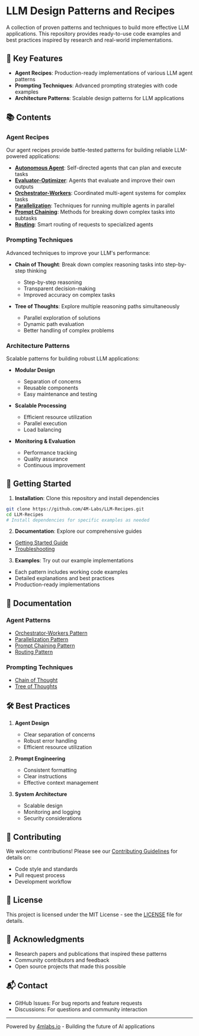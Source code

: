 # LLM Design Patterns and Recipes

A collection of proven patterns and techniques to build more effective LLM applications. This repository provides ready-to-use code examples and best practices inspired by research and real-world implementations.

## 🌟 Key Features

- **Agent Recipes**: Production-ready implementations of various LLM agent patterns
- **Prompting Techniques**: Advanced prompting strategies with code examples
- **Architecture Patterns**: Scalable design patterns for LLM applications

## 📚 Contents

### Agent Recipes

Our agent recipes provide battle-tested patterns for building reliable LLM-powered applications:

- **[Autonomous Agent](agents/autonomous-agent/)**: Self-directed agents that can plan and execute tasks
- **[Evaluator-Optimizer](agents/evaluator-optimizer/)**: Agents that evaluate and improve their own outputs
- **[Orchestrator-Workers](agents/orchestrator-workers/)**: Coordinated multi-agent systems for complex tasks
- **[Parallelization](agents/parallelization/)**: Techniques for running multiple agents in parallel
- **[Prompt Chaining](agents/prompt-chaining/)**: Methods for breaking down complex tasks into subtasks
- **[Routing](agents/routing/)**: Smart routing of requests to specialized agents

### Prompting Techniques

Advanced techniques to improve your LLM's performance:

- **Chain of Thought**: Break down complex reasoning tasks into step-by-step thinking
  - Step-by-step reasoning
  - Transparent decision-making
  - Improved accuracy on complex tasks

- **Tree of Thoughts**: Explore multiple reasoning paths simultaneously
  - Parallel exploration of solutions
  - Dynamic path evaluation
  - Better handling of complex problems

### Architecture Patterns

Scalable patterns for building robust LLM applications:

- **Modular Design**
  - Separation of concerns
  - Reusable components
  - Easy maintenance and testing

- **Scalable Processing**
  - Efficient resource utilization
  - Parallel execution
  - Load balancing

- **Monitoring & Evaluation**
  - Performance tracking
  - Quality assurance
  - Continuous improvement

## 🚀 Getting Started

1. **Installation**: Clone this repository and install dependencies
```bash
git clone https://github.com/4M-Labs/LLM-Recipes.git
cd LLM-Recipes
# Install dependencies for specific examples as needed
```

2. **Documentation**: Explore our comprehensive guides
- [Getting Started Guide](docs/setup/getting-started.md)
- [Troubleshooting](docs/troubleshooting.md)

3. **Examples**: Try out our example implementations
- Each pattern includes working code examples
- Detailed explanations and best practices
- Production-ready implementations

## 📖 Documentation

### Agent Patterns
- [Orchestrator-Workers Pattern](docs/patterns/orchestrator-workers.md)
- [Parallelization Pattern](docs/patterns/parallelization.md)
- [Prompt Chaining Pattern](docs/patterns/prompt-chaining.md)
- [Routing Pattern](docs/patterns/routing.md)

### Prompting Techniques
- [Chain of Thought](prompting-techniques/chain-of-thought.md)
- [Tree of Thoughts](prompting-techniques/tree-of-thoughts.md)

## 🛠️ Best Practices

1. **Agent Design**
   - Clear separation of concerns
   - Robust error handling
   - Efficient resource utilization

2. **Prompt Engineering**
   - Consistent formatting
   - Clear instructions
   - Effective context management

3. **System Architecture**
   - Scalable design
   - Monitoring and logging
   - Security considerations

## 🤝 Contributing

We welcome contributions! Please see our [Contributing Guidelines](CONTRIBUTING.md) for details on:
- Code style and standards
- Pull request process
- Development workflow

## 📄 License

This project is licensed under the MIT License - see the [LICENSE](LICENSE) file for details.

## 🙏 Acknowledgments

- Research papers and publications that inspired these patterns
- Community contributors and feedback
- Open source projects that made this possible

## 📬 Contact

- GitHub Issues: For bug reports and feature requests
- Discussions: For questions and community interaction

---

Powered by [4mlabs.io](https://4mlabs.io) - Building the future of AI applications
